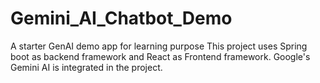 # Gemini_AI_Chatbot_Demo
A starter GenAI demo app for learning purpose
This project uses Spring boot as backend framework and React as Frontend framework.
Google's Gemini AI is integrated in the project.
